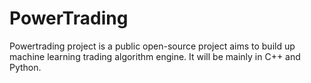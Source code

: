# PowerTrading
Powertrading project is a public open-source project aims to build up machine learning trading algorithm engine. It will be mainly in C++
and Python.
